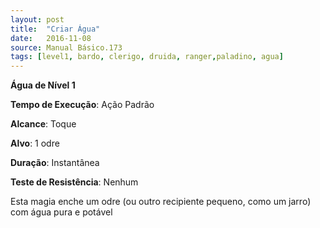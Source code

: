 ```yaml
---
layout: post
title:  "Criar Água"
date:   2016-11-08
source: Manual Básico.173
tags: [level1, bardo, clerigo, druida, ranger,paladino, agua]
---
```


**Água de Nível 1**

**Tempo de Execução**: Ação Padrão

**Alcance**: Toque

**Alvo**: 1 odre

**Duração**: Instantânea

**Teste de Resistência**: Nenhum

Esta magia enche um odre (ou outro recipiente pequeno, como um jarro) com água pura e potável